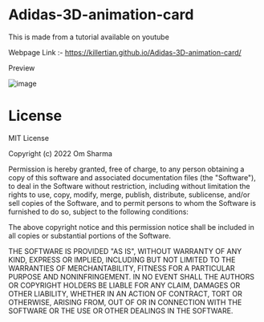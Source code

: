 # Adidas-3D-animation-card

This is made from a tutorial available on youtube 

Webpage Link :- https://killertian.github.io/Adidas-3D-animation-card/

Preview 

![image](https://user-images.githubusercontent.com/77867638/198891665-bff08f75-2770-45ae-9320-fb210828d9cb.png)

# License 

MIT License

Copyright (c) 2022 Om Sharma

Permission is hereby granted, free of charge, to any person obtaining a copy
of this software and associated documentation files (the "Software"), to deal
in the Software without restriction, including without limitation the rights
to use, copy, modify, merge, publish, distribute, sublicense, and/or sell
copies of the Software, and to permit persons to whom the Software is
furnished to do so, subject to the following conditions:

The above copyright notice and this permission notice shall be included in all
copies or substantial portions of the Software.

THE SOFTWARE IS PROVIDED "AS IS", WITHOUT WARRANTY OF ANY KIND, EXPRESS OR
IMPLIED, INCLUDING BUT NOT LIMITED TO THE WARRANTIES OF MERCHANTABILITY,
FITNESS FOR A PARTICULAR PURPOSE AND NONINFRINGEMENT. IN NO EVENT SHALL THE
AUTHORS OR COPYRIGHT HOLDERS BE LIABLE FOR ANY CLAIM, DAMAGES OR OTHER
LIABILITY, WHETHER IN AN ACTION OF CONTRACT, TORT OR OTHERWISE, ARISING FROM,
OUT OF OR IN CONNECTION WITH THE SOFTWARE OR THE USE OR OTHER DEALINGS IN THE
SOFTWARE.
